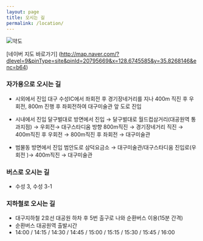 ```yaml
---
layout: page
title: 오시는 길 
permalink: /location/
---
```


![약도](http://evoka.github.io/images/map.png)

[네이버 지도 바로가기] (http://map.naver.com/?dlevel=9&pinType=site&pinId=20795669&x=128.6745585&y=35.8268146&enc=b64)


### 자가용으로 오시는 길
* 시외에서 진입
대구 수성IC에서 좌회전 후 경기장네거리를 지나 400m 직진 후 우회전, 800m 진행 후
좌회전하여 대구미술관 앞 도로 진입

* 시내에서 진입
달구벌대로 방면에서 진입 → 달구벌대로 월드컵삼거리(대공원역 통과지점) → 우회전→
대구스타디움 방향 800m직진 → 경기장네거리 직진 → 400m직진 후 우회전 → 800m직진 후 좌회전 → 대구미술관

* 범물동 방면에서 진입
범안도로 삼덕요금소 → 대구미술관/대구스타디움 진입로(우회전 )→ 400m직진 →
대구미술관


### 버스로 오시는 길
* 수성 3, 수성 3-1

### 지하철로 오시는 길
* 대구지하철 2호선 대공원 하차 후 5번 출구로 나와 순환버스 이용(15분 간격)
* 순환버스 대공원역 출발시간
* 14:00 / 14:15 / 14:30 / 14:45 / 15:00 / 15:15 / 15:30 / 15:45 / 16:00

